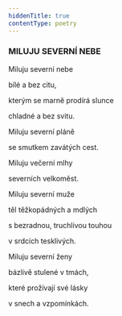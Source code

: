 ```yaml
---
hiddenTitle: true
contentType: poetry
---
```


<section>

### MILUJU SEVERNÍ NEBE

Miluju severní nebe 

bílé a bez citu, 

kterým se marně prodírá slunce 

chladné a bez svitu.

</section>

<section>

Miluju severní pláně 

se smutkem zavátých cest. 

Miluju večerní mlhy 

severních velkoměst.

</section>

<section>

Miluju severní muže 

těl těžkopádných a mdlých 

s bezradnou, truchlivou touhou 

v srdcích tesklivých.

</section>

<section>

Miluju severní ženy 

bázlivě stulené v tmách, 

které prožívají své lásky 

v snech a vzpomínkách.

</section>

